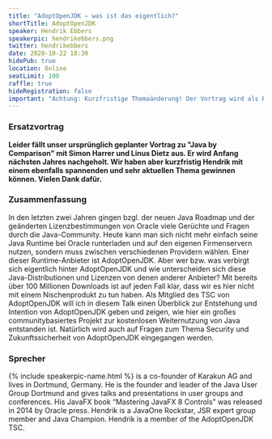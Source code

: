 ```yaml
---
title: "AdoptOpenJDK – was ist das eigentlich?"
shortTitle: AdoptOpenJDK
speaker: Hendrik Ebbers
speakerpic: hendrikebbers.png
twitter: hendrikebbers
date: 2020-10-22 18:30
hidePub: true
location: Online
seatLimit: 100
raffle: true
hideRegistration: false
important: "Achtung: Kurzfristige Themaänderung! Der Vortrag wird als Remote-Event stattfinden, weitere Infos unten bei der Registrierung."
---
```


### Ersatzvortrag

**Leider fällt unser ursprünglich geplanter Vortrag zu "Java by Comparison" mit Simon Harrer und Linus Dietz aus. Er wird Anfang nächsten Jahres nachgeholt. Wir haben aber kurzfristig Hendrik mit einem ebenfalls spannenden und sehr aktuellen Thema gewinnen können. Vielen Dank dafür.**


### Zusammenfassung

In den letzten zwei Jahren gingen bzgl. der neuen Java Roadmap und der geänderten Lizenzbestimmungen von Oracle viele Gerüchte und Fragen durch die Java-Community. Heute kann man sich nicht mehr einfach seine Java Runtime bei Oracle runterladen und auf den eigenen Firmenservern nutzen, sondern muss zwischen verschiedenen Providern wählen. Einer dieser Runtime-Anbieter ist AdoptOpenJDK. Aber wer bzw. was verbirgt sich eigentlich hinter AdoptOpenJDK und wie unterscheiden sich diese Java-Distributionen und Lizenzen von denen anderer Anbieter? Mit bereits über 100 Millionen Downloads ist auf jeden Fall klar, dass wir es hier nicht mit einem Nischenprodukt zu tun haben. Als Mitglied des TSC von AdoptOpenJDK will ich in diesem Talk einen Überblick zur Entstehung und Intention von AdoptOpenJDK geben und zeigen, wie hier ein großes communitybasiertes Projekt zur kostenlosen Weiternutzung von Java entstanden ist. Natürlich wird auch auf Fragen zum Thema Security und Zukunftssicherheit von AdoptOpenJDK eingegangen werden.

### Sprecher

{% include speakerpic-name.html %} is a co-founder of Karakun AG and lives in Dortmund, Germany. He is the founder and leader of the Java User Group Dortmund and gives talks and presentations in user groups and conferences. His JavaFX book “Mastering JavaFX 8 Controls” was released in 2014 by Oracle press. Hendrik is a JavaOne Rockstar, JSR expert group member and Java Champion. Hendrik is a member of the AdoptOpenJDK TSC.
